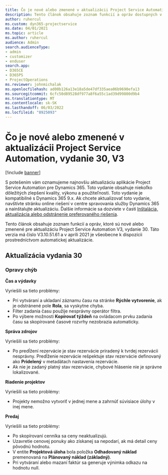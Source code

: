 ```yaml
---
title: Čo je nové alebo zmenené v aktualizácii Project Service Automation, vydanie 30, V3
description: Tento článok obsahuje zoznam funkcií a opráv dostupných v aktualizácii Project Service Automation, vydanie 30, V3
author: ruhercul
ms.custom: dyn365-projectservice
ms.date: 04/01/2021
ms.topic: article
ms.author: ruhercul
audience: Admin
search.audienceType:
- admin
- customizer
- enduser
search.app:
- D365CE
- D365PS
- ProjectOperations
ms.reviewer: johnmichalak
ms.openlocfilehash: ad00b126a13e18a5de47df335aea06b9690efa13
ms.sourcegitcommit: 6cfc50d89528df977a8f6a55c1ad39d99800d9b4
ms.translationtype: MT
ms.contentlocale: sk-SK
ms.lasthandoff: 06/03/2022
ms.locfileid: "8925093"
---
```

# <a name="whats-new-or-changed-in-project-service-automation-update-release-30-v3"></a>Čo je nové alebo zmenené v aktualizácii Project Service Automation, vydanie 30, V3

[!include [banner](../includes/psa-now-project-operations.md)]

S potešením vám oznamujeme najnovšiu aktualizáciu aplikácie Project Service Automation pre Dynamics 365. Toto vydanie obsahuje niekoľko dôležitých zlepšení kvality, výkonu a použiteľnosti. Toto vydanie je kompatibilné s Dynamics 365 9.x. Ak chcete aktualizovať toto vydanie, navštívte stránku online riešení v centre spravovania služby Dynamics 365 a nainštalujte aktualizáciu. Ďalšie informácie sa dozviete v časti [Inštalácia, aktualizácia alebo odstránenie preferovaného riešenia](/power-platform/admin/install-remove-preferred-solution).

Tento článok obsahuje zoznam funkcií a opráv, ktoré sú nové alebo zmenené pre aktualizáciu Project Service Automation V3, vydanie 30. Táto verzia má číslo V3.10.51.61 a v apríli 2021 je všeobecne k dispozícii prostredníctvom automatickej aktualizácie.

## <a name="update-release-30"></a>Aktualizácia vydania 30

### <a name="bug-fixes"></a>Opravy chýb

**Čas a výdavky**

Vyriešili sa tieto problémy:

- Pri vytváraní a ukladaní záznamu času na stránke **Rýchle vytvorenie**, ak je odstránené pole **Rola**, sa vyskytne chyba.
- Filter zadania času použije nesprávny operátor filtra.
- Po výbere možnosti **Kopírovať týždeň** na ovládacom prvku zadania času sa skopírované časové rozvrhy nezobrazia automaticky.

**Správa zdrojov**

Vyriešili sa tieto problémy:

- Po predĺžení rezervácie je stav rezervácie priradený k tvrdej rezervácii nesprávny. Predĺženie rezervácie rešpektuje stav rezervácie definovaný ako **Pridelený** v metadátach nastavenia rezervácie.
- Ak nie je zadaný platný stav rezervácie, chybové hlásenie nie je správne lokalizované.

**Riadenie projektov**

Vyriešili sa tieto problémy:

- Projekty nemožno vytvoriť v jednej mene a zahrnúť súvisiace úlohy v inej mene.

**Predaj**

Vyriešili sa tieto problémy:

- Po skopírovaní cenníka sa ceny neaktualizujú.
- Uzavretie cenovej ponuky ako získanej sa nepodarí, ak má detail ceny pôvodnú hodnotu.
- V entite **Projektová úloha** bola položka **Odhadovaný náklad** premenovaná na **Plánovaný náklad (základný)**.
- Pri vytváraní alebo mazaní faktúr sa generuje výnimka odkazu na hodnotu null.

